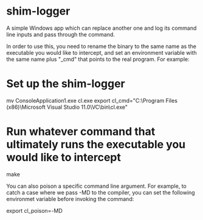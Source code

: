 shim-logger
===========

A simple Windows app which can replace another one and log its command line inputs and pass through the command.

In order to use this, you need to rename the binary to the same name as the executable you would like to intercept, and set an environment variable with the same name plus "_cmd" that points to the real program.  For example:

# Set up the shim-logger
mv ConsoleApplication1.exe cl.exe
export cl_cmd="C:\\Program Files (x86)\\Microsoft Visual Studio 11.0\\VC\\bin\\cl.exe"
# Run whatever command that ultimately runs the executable you would like to intercept
make

You can also poison a specific command line argument.  For example, to catch a case where we pass -MD to the compiler, you can set the following environmet variable before invoking the command:

export cl_poison=-MD
